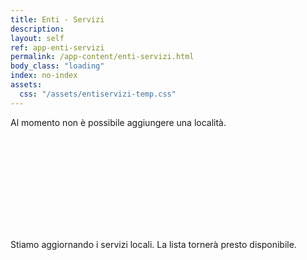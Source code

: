 ```yaml
---
title: Enti - Servizi
description:
layout: self
ref: app-enti-servizi
permalink: /app-content/enti-servizi.html
body_class: "loading"
index: no-index
assets:
  css: "/assets/entiservizi-temp.css"
---
```


Al momento non è possibile aggiungere una località.

<div id="tempbanner">
  <svg class="">
    <use xlink:href="{{ site.baseurl }}/assets/svg/sprite.svg#it-info-circle"> 
    </use>
  </svg>
  <p>Stiamo aggiornando i servizi locali. La lista tornerà presto disponibile.</p>
</div>
